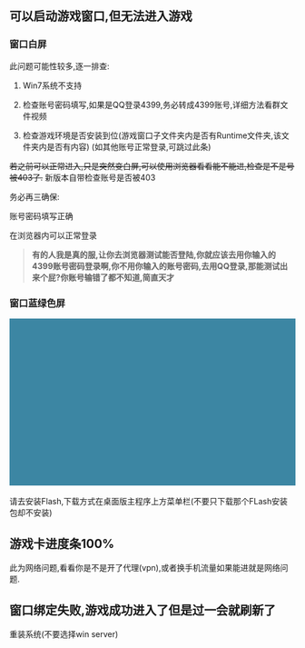 ## 可以启动游戏窗口,但无法进入游戏

### 窗口白屏
此问题可能性较多,逐一排查:

1. Win7系统不支持

2. 检查账号密码填写,如果是QQ登录4399,务必转成4399账号,详细方法看群文件视频

3. 检查游戏环境是否安装到位(游戏窗口子文件夹内是否有Runtime文件夹,该文件夹内是否有内容) (如其他账号正常登录,可跳过此条)

~~若之前可以正常进入,只是突然变白屏,可以使用浏览器看看能不能进,检查是不是号被403了.~~ 新版本自带检查账号是否被403

务必再三确保:

账号密码填写正确

在浏览器内可以正常登录

>**有的人我是真的服,让你去浏览器测试能否登陆,你就应该去用你输入的4399账号密码登录啊,你不用你输入的账号密码,去用QQ登录,那能测试出来个屁?你账号输错了都不知道,简直天才**

### 窗口蓝绿色屏

<!-- ![image](https://img2024.cnblogs.com/blog/1633676/202502/1633676-20250212184825125-1466753928.png) -->

![image](./img/blue-green-screen.png)

请去安装Flash,下载方式在桌面版主程序上方菜单栏(不要只下载那个FLash安装包却不安装)

## 游戏卡进度条100%

此为网络问题,看看你是不是开了代理(vpn),或者换手机流量如果能进就是网络问题.

## 窗口绑定失败,游戏成功进入了但是过一会就刷新了

重装系统(不要选择win server)
